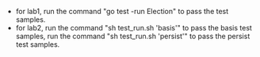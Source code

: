 + for lab1, run the command "go test -run Election" to pass the test samples.
+ for lab2, run the command "sh test_run.sh 'basis'" to pass the basis test samples, run the command "sh test_run.sh 'persist'" to pass the persist test samples.
